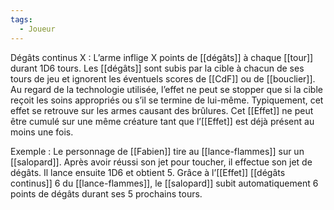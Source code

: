 ```yaml
---
tags:
  - Joueur
---
```

Dégâts continus X : 
	L’arme inflige X points de [[dégâts]] à chaque [[tour]] durant 1D6 tours. Les [[dégâts]] sont subis par la cible à chacun de ses tours de jeu et ignorent les éventuels scores de [[CdF]] ou de [[bouclier]]. Au regard de la technologie utilisée, l’effet ne peut se stopper que si la cible reçoit les soins appropriés ou s’il se termine de lui-même. Typiquement, cet effet se retrouve sur les armes causant des brûlures. Cet [[Effet]] ne peut être cumulé sur une même créature tant que l’[[Effet]] est déjà présent au moins une fois.

Exemple :
	Le personnage de [[Fabien]] tire au [[lance-flammes]] sur un [[salopard]]. Après avoir réussi son jet pour toucher, il effectue son jet de dégâts. Il lance ensuite 1D6 et obtient 5. Grâce à l’[[Effet]] [[dégâts continus]] 6 du [[lance-flammes]], le [[salopard]] subit automatiquement 6 points de dégâts durant ses 5 prochains tours.